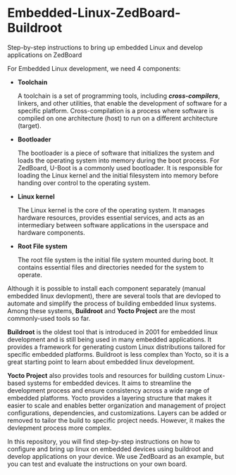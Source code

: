 # Embedded-Linux-ZedBoard-Buildroot
Step-by-step instructions to bring up embedded Linux and develop applications on ZedBoard

For Embedded Linux development, we need 4 components:

- **Toolchain**
  
  A toolchain is a set of programming tools, including **_cross-compilers_**, linkers, and other utilities, that enable the development of software for a specific platform. Cross-compilation is a process where software is compiled on one architecture (host) to run on a different architecture (target).
  
- **Bootloader**

  The bootloader is a piece of software that initializes the system and loads the operating system into memory during the boot process. For ZedBoard, U-Boot is a commonly used bootloader. It is responsible for loading the Linux kernel and the initial filesystem into memory before handing over control to the operating system.
  
- **Linux kernel**

  The Linux kernel is the core of the operating system. It manages hardware resources, provides essential services, and acts as an intermediary between software applications in the userspace and hardware components.
  
- **Root File system**

  The root file system is the initial file system mounted during boot. It contains essential files and directories needed for the system to operate.

Although it is possible to install each component separately (manual embedded linux devlopment), there are several tools that are devloped to automate and simplify the process of building embedded linux systems. Among these systems, **Buildroot** and **Yocto Project** are the most commonly-used tools so far. 

**Buildroot** is the oldest tool that is introduced in 2001 for embedded linux development and is still being used in many embedded applications. It provides a framework for generating custom Linux distributions tailored for specific embedded platforms. Buildroot is less complex than Yocto, so it is a great starting point to learn about embedded linux development.

**Yocto Project** also provides tools and resources for building custom Linux-based systems for embedded devices. It aims to streamline the development process and ensure consistency across a wide range of embedded platforms. Yocto provides a layering structure that makes it easier to scale and enables better organization and management of project configurations, dependencies, and customizations. Layers can be added or removed to tailor the build to specific project needs. However, it makes the devlepment process more complex.

In this repository, you will find step-by-step instructions on how to configure and bring up linux on embedded devices using buildroot and develop applications on your device. We use ZedBoard as an example, but you can test and evaluate the instructions on your own board.
